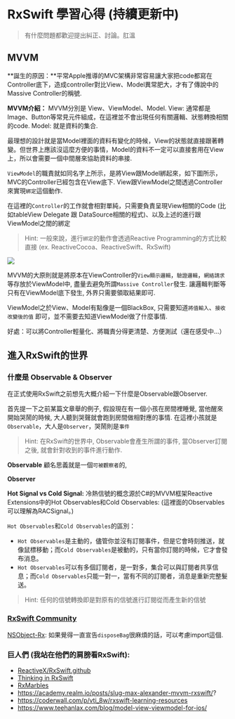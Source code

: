 # RxSwift 學習心得 (持續更新中)

> 有什麼問題都歡迎提出糾正、討論。肛溫

## MVVM
**誕生的原因：**平常Apple推導的MVC架構非常容易讓大家把code都寫在Controller底下，造成controller對比View、Model異常肥大，才有了傳說中的Massive Controller的稱號.

**MVVM介紹：**
MVVM分別是 View、ViewModel、Model.
View: 通常都是Image、Button等常見元件組成，在這裡並不會出現任何有關邏輯、狀態轉換相關的code.
Model: 就是資料的集合.

最理想的設計就是當Model裡面的資料有變化的時候，View的狀態就直接跟著轉變。但世界上應該沒這麼方便的事情，Model的資料不一定可以直接套用在View上，所以會需要一個中間層來協助資料的串接.

`ViewModel`的職責就如同名字上所示，是將View跟Model綁起來，如下圖所示，MVC的Controller已經包含在View底下. View跟ViewModel之間透過Controller來實現`綁定`這個動作.

在這裡的`Controller`的工作就會相對單純，只需要負責呈現View相關的Code (比如tableView Delegate 跟 DataSource相關的程式)、以及上述的進行跟ViewModel之間的綁定

> Hint: 一般來說，進行`綁定`的動作會透過Reactive Programming的方式比較直接 (ex. ReactiveCocoa、ReactiveSwift、RxSwift)

![](/Users/datou/Documents/Datou/onlyRxSwift/image/image1.png)

MVVM的大原則就是將原本在ViewController的`View顯示邏輯`，`驗證邏輯`，`網絡請求`等存放於ViewModel中, 盡量去避免所謂`Massive Controller`發生. 讓邏輯判斷等只有在ViewModel底下發生, 外界只需要領取結果即可.

ViewModel之於View、Model有點像是一個BlackBox, 只需要知道`將值輸入`、`接收改變後的值`	即可，並不需要去知道ViewModel做了什麼事情.

好處：可以將Controller輕量化、將職責分得更清楚、方便測試（還在感受中...）


## 進入RxSwift的世界

### 什麼是 Observable & Observer
在正式使用RxSwift之前想先大概介紹一下什麼是Observable跟Observer. 

首先提一下之前某篇文章舉的例子, 假設現在有一個小孩在房間裡睡覺, 當他醒來開始哭鬧的時候, 大人聽到哭聲就會跑到房間做相對應的事情. 在這裡小孩就是`Observable`，大人是`Observer`，哭鬧則是`事件`
> Hint: 在RxSwift的世界中, Observable會產生所謂的事件, 當Observer訂閱之後, 就會針對收到的事件進行動作.

**Observable**
顧名思義就是一個`可被觀察者`的, 

**Observer**

**Hot Signal vs Cold Signal:**
冷熱信號的概念源於C#的MVVM框架Reactive Extensions中的Hot Observables和Cold Observables: (這裡面的Observables可以理解為RACSignal。)

`Hot Observables`和`Cold Observables`的區別：
* `Hot Observables`是主動的，儘管你並沒有訂閱事件，但是它會時刻推送，就像鼠標移動；而`Cold Observables`是被動的，只有當你訂閱的時候，它才會發布消息。
* `Hot Observables`可以有多個訂閱者，是一對多，集合可以與訂閱者共享信息；而`Cold Observables`只能一對一，當有不同的訂閱者，消息是重新完整髮送。
> Hint: 任何的信號轉換即是對原有的信號進行訂閱從而產生新的信號



### [RxSwift Community](https://github.com/RxSwiftCommunity)
[NSObject-Rx](https://github.com/RxSwiftCommunity/NSObject-Rx): 如果覺得一直宣告`disposeBag`很麻煩的話，可以考慮import這個.

### 巨人們 (我站在他們的肩膀看RxSwift):
* [ReactiveX/RxSwift.github](https://github.com/ReactiveX/RxSwift)
* [Thinking in RxSwift](http://adamborek.com/rxswift-materials-list/)
* [RxMarbles](http://rxmarbles.com/)
* https://academy.realm.io/posts/slug-max-alexander-mvvm-rxswift/?
* https://coderwall.com/p/vti_8w/rxswift-learning-resources
* https://www.teehanlax.com/blog/model-view-viewmodel-for-ios/
